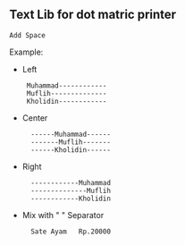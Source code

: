 ## Text Lib for dot matric printer
    Add Space

 Example:
 - Left

        Muhammad------------
        Muflih--------------
        Kholidin------------

- Center

        ------Muhammad------
        -------Muflih-------
        ------Kholidin------

- Right

        ------------Muhammad
        --------------Muflih
        ------------Kholidin

- Mix with " " Separator

        Sate Ayam   Rp.20000